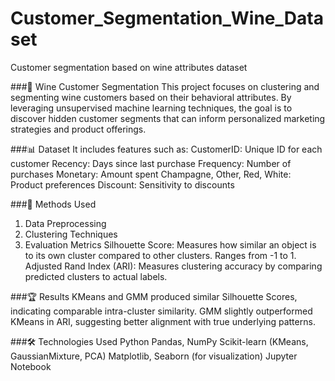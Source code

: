 # Customer_Segmentation_Wine_Dataset
Customer segmentation based on wine attributes dataset

###🍷 Wine Customer Segmentation
This project focuses on clustering and segmenting wine customers based on their behavioral attributes. By leveraging unsupervised machine learning techniques, the goal is to discover hidden customer segments that can inform personalized marketing strategies and product offerings.

###📊 Dataset
It includes features such as:
CustomerID: Unique ID for each customer
Recency: Days since last purchase
Frequency: Number of purchases
Monetary: Amount spent
Champagne, Other, Red, White: Product preferences
Discount: Sensitivity to discounts

###🧠 Methods Used
1. Data Preprocessing
2. Clustering Techniques 
3. Evaluation Metrics
Silhouette Score: Measures how similar an object is to its own cluster compared to other clusters. Ranges from -1 to 1.
Adjusted Rand Index (ARI): Measures clustering accuracy by comparing predicted clusters to actual labels.

###🏆 Results
KMeans and GMM produced similar Silhouette Scores, indicating comparable intra-cluster similarity.
GMM slightly outperformed KMeans in ARI, suggesting better alignment with true underlying patterns.

###🛠️ Technologies Used
Python
Pandas, NumPy
Scikit-learn (KMeans, GaussianMixture, PCA)
Matplotlib, Seaborn (for visualization)
Jupyter Notebook

